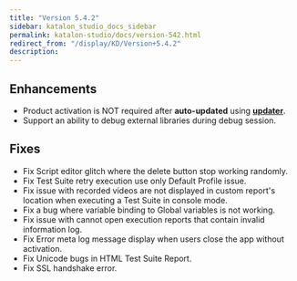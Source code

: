 ```yaml
---
title: "Version 5.4.2" 
sidebar: katalon_studio_docs_sidebar
permalink: katalon-studio/docs/version-542.html 
redirect_from: "/display/KD/Version+5.4.2" 
description: 
---
```

Enhancements
------------

*   Product activation is NOT required after **auto-updated** using **[updater](/x/lQPR)**.
*   Support an ability to debug external libraries during debug session.

Fixes
-----

*   Fix Script editor glitch where the delete button stop working randomly.
*   Fix Test Suite retry execution use only Default Profile issue.
*   Fix issue with recorded videos are not displayed in custom report's location when executing a Test Suite in console mode.
*   Fix a bug where variable binding to Global variables is not working.
*   Fix issue with cannot open execution reports that contain invalid information log.
*   Fix Error meta log message display when users close the app without activation.
*   Fix Unicode bugs in HTML Test Suite Report.
*   Fix SSL handshake error.